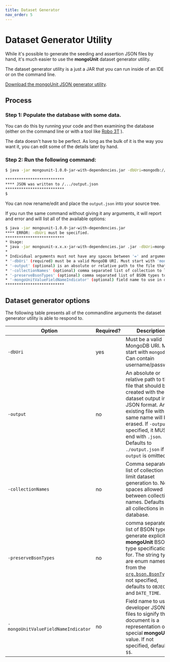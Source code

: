 ```yaml
---
title: Dataset Generator
nav_order: 5
---
```


# Dataset Generator Utility

While it's possible to generate the seeding and assertion JSON files by hand, it's much easier to use the **mongoUnit** dataset generator utility.

The dataset generator utility is a just a JAR that you can run inside of an IDE or on the command line.

[Download the mongoUnit JSON generator utility](https://repo1.maven.org/maven2/org/mongounit/mongounit/1.0.0/mongounit-1.0.0-jar-with-dependencies.jar).

## Process

### Step 1: Populate the database with some data.

You can do this by running your code and then examining the database (either on the command line or with a tool like [Robo 3T](https://robomongo.org/) ).

The data doesn't have to be perfect. As long as the bulk of it is the way you want it, you can edit some of the details later by hand.

### Step 2: Run the following command:

```bash
$ java -jar mongounit-1.0.0-jar-with-dependencies.jar -dbUri=mongodb://localhost:27017/yourDbName

**************************
**** JSON was written to /.../output.json
**************************
$ 
```

You can now rename/edit and place the `output.json` into your source tree.

If you run the same command without giving it any arguments, it will report and error and will list all of the available options:

```bash
$ java -jar mongounit-1.0.0-jar-with-dependencies.jar 
**** ERROR: -dbUri must be specified.
**************************
* Usage: 
* java -jar mongounit-x.x.x-jar-with-dependencies.jar .jar -dbUri=mongodb://localhost:27017/test_db -collectionNames=col1,col2 -output=./output.json
*
* Individual arguments must not have any spaces between '=' and argument value or even in the argument value itself.
* '-dbUri' (required) must be a valid MongoDB URI. Must start with 'mongodb'. Can contain username/password.
* '-output' (optional) is an absolute or relative path to the file that should be created with the dataset output in JSON format. An existing file with the same name will be erased. If '-output' is specified, it MUST end with '.json'. Defaults to './output.json' if '-output' is omitted.
* '-collectionNames' (optional) comma separated list of collection to limit dataset generation to. No spaces allowed between collection names. Defaults to all collections in the database.
* '-preserveBsonTypes' (optional) comma separated list of BSON types to generate explicit MongoUnit BSON type specification for. The string types are enum names from the org.bson.BsonType. If not specified, defaults to OBJECT_ID and DATE_TIME.
* '-mongoUnitValueFieldNameIndicator' (optional) field name to use in developer JSON files to signify that a document is a representation of a special MongoUnit value. If not specified, defaults to $$.
**************************
```

## Dataset generator options

The following table presents all of the commandline arguments the dataset generator utility is able to respond to.

| Option | Required? | Description |
| --- | --- | --- |
| `-dbUri` | yes | Must be a valid MongoDB URI. Must start with `mongodb`. Can contain username/password. |
| `-output` | no |  An absolute or relative path to the file that should be created with the dataset output in JSON format. An existing file with the same name will be erased. If `-output` is specified, it MUST end with `.json`. Defaults to `./output.json` if `-output` is omitted. |
| `-collectionNames` | no | Comma separated list of collection to limit dataset generation to. No spaces allowed between collection names. Defaults to all collections in the database. |
| `-preserveBsonTypes` | no | comma separated list of BSON types to generate explicit **mongoUnit** BSON type specification for. The string types are enum names from the [`org.bson.BsonType`](https://mongodb.github.io/mongo-java-driver/3.11/javadoc/org/bson/BsonType.html). If not specified, defaults to `OBJECT_ID` and `DATE_TIME`. |
| `-mongoUnitValueFieldNameIndicator` | no | Field name to use in developer JSON files to signify that a document is a representation of a special **mongoUnit** value. If not specified, defaults to `$$`. |
